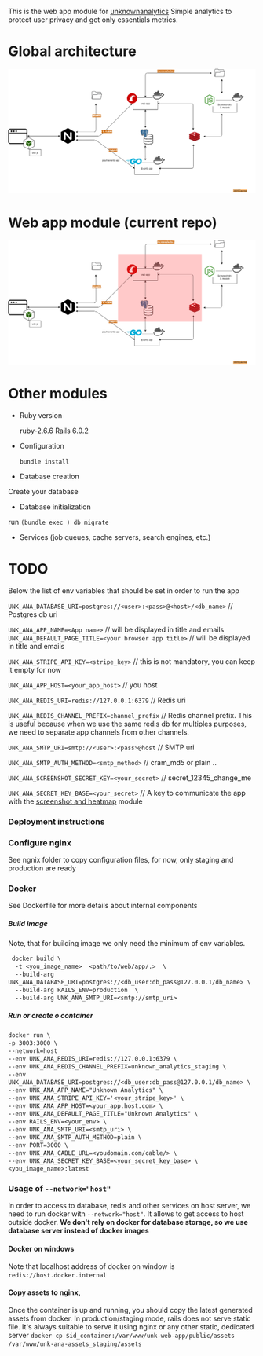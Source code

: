 This is the web app module for [unknownanalytics](unknownanalytics.com/)
Simple analytics to protect user privacy and get only essentials metrics.

# Global architecture 

![Kiku](docs/assets/full-arch.png)

# Web app module  (current repo)

![Kiku](docs/assets/web-app-arch-module.png)


# Other modules 


* Ruby version

    ruby-2.6.6
    Rails 6.0.2

* Configuration

    `bundle install`

* Database creation

 Create your database 
 

* Database initialization

 run `(bundle exec ) db migrate` 

* Services (job queues, cache servers, search engines, etc.)
 # TODO 



Below the list of env variables that should be set in order to run the app 

`UNK_ANA_DATABASE_URI=postgres://<user>:<pass>@<host>/<db_name>` // Postgres db uri 

`UNK_ANA_APP_NAME=<App name>` // will be displayed in title and emails
`UNK_ANA_DEFAULT_PAGE_TITLE=<your browser app title>` // will be displayed in title and emails
 
`UNK_ANA_STRIPE_API_KEY=<stripe_key>`  // this is not mandatory, you can keep it empty for now

`UNK_ANA_APP_HOST=<your_app_host>` // you host 

`UNK_ANA_REDIS_URI=redis://127.0.0.1:6379` // Redis uri

`UNK_ANA_REDIS_CHANNEL_PREFIX=channel_prefix` // Redis channel prefix. This is useful because when we use the same redis db for multiples purposes, we need to separate app channels from other channels.

`UNK_ANA_SMTP_URI=smtp://<user>:<pass>@host` // SMTP uri

`UNK_ANA_SMTP_AUTH_METHOD=<smtp_method>` // cram_md5 or plain ..	

`UNK_ANA_SCREENSHOT_SECRET_KEY=<your_secret>` // secret_12345_change_me	

`UNK_ANA_SECRET_KEY_BASE=<your_secret>` // A key to communicate the app with the [screenshot and heatmap](https://gitlab.com/unknown-inc/screenshot-app) module




### Deployment instructions 

### Configure nginx

See ngnix folder to copy configuration files, for now, only staging and production are ready  


### Docker 

See Dockerfile for more details about internal components 
##### Build image
Note, that for building image we only need the minimum of env variables. 

``` 
 docker build \
  -t <you_image_name>  <path/to/web/app/.>  \
  --build-arg UNK_ANA_DATABASE_URI=postgres://<db_user:db_pass@127.0.0.1/db_name> \
  --build-arg RAILS_ENV=production  \
  --build-arg UNK_ANA_SMTP_URI=<smtp://smtp_uri> 
```

##### Run or create o container

```
docker run \
-p 3003:3000 \
--network=host
--env UNK_ANA_REDIS_URI=redis://127.0.0.1:6379 \
--env UNK_ANA_REDIS_CHANNEL_PREFIX=unknown_analytics_staging \
--env UNK_ANA_DATABASE_URI=postgres://<db_user:db_pass@127.0.0.1/db_name> \
--env UNK_ANA_APP_NAME="Unknown Analytics" \
--env UNK_ANA_STRIPE_API_KEY='<your_stripe_key>' \
--env UNK_ANA_APP_HOST=<your_app.host.com> \
--env UNK_ANA_DEFAULT_PAGE_TITLE="Unknown Analytics" \
--env RAILS_ENV=<your_env> \
--env UNK_ANA_SMTP_URI=<smtp_uri> \
--env UNK_ANA_SMTP_AUTH_METHOD=plain \
--env PORT=3000 \
--env UNK_ANA_CABLE_URL=<youdomain.com/cable/> \
--env UNK_ANA_SECRET_KEY_BASE=<your_secret_key_base> \ 
<you_image_name>:latest 
```

###  Usage of `--network="host"`

In order to access to database, redis and other services on host server, we need to run docker with `--network="host"`. It allows to get access to host outside docker.
**We don't rely on docker for database storage, so we use database server instead of docker images**

#### Docker on windows

Note that localhost address of docker on window is `redis://host.docker.internal`

#### Copy assets to nginx, 
Once the container is up and running, you should copy the latest generated assets from docker. In production/staging mode, rails does not serve static file.
It's always suitable to serve it using nginx or any other static, dedicated server
`docker cp $id_container:/var/www/unk-web-app/public/assets /var/www/unk-ana-assets_staging/assets` 


